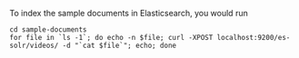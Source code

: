 To index the sample documents in Elasticsearch, you would run

    cd sample-documents
    for file in `ls -1`; do echo -n $file; curl -XPOST localhost:9200/es-solr/videos/ -d "`cat $file`"; echo; done
